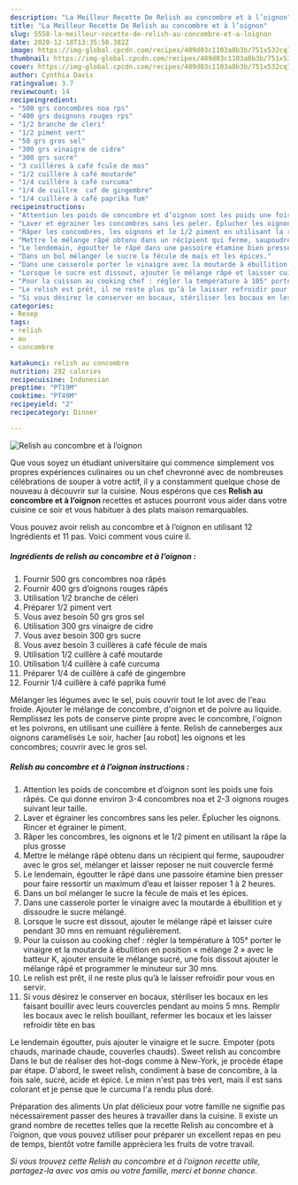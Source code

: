 ```yaml
---
description: "La Meilleur Recette De Relish au concombre et à l’oignon"
title: "La Meilleur Recette De Relish au concombre et à l’oignon"
slug: 5558-la-meilleur-recette-de-relish-au-concombre-et-a-loignon
date: 2020-12-18T13:35:50.382Z
image: https://img-global.cpcdn.com/recipes/409d03c1103a8b3b/751x532cq70/relish-au-concombre-et-a-loignon-photo-principale-de-la-recette.jpg
thumbnail: https://img-global.cpcdn.com/recipes/409d03c1103a8b3b/751x532cq70/relish-au-concombre-et-a-loignon-photo-principale-de-la-recette.jpg
cover: https://img-global.cpcdn.com/recipes/409d03c1103a8b3b/751x532cq70/relish-au-concombre-et-a-loignon-photo-principale-de-la-recette.jpg
author: Cynthia Davis
ratingvalue: 3.7
reviewcount: 14
recipeingredient:
- "500 grs concombres noa rps"
- "400 grs doignons rouges rps"
- "1/2 branche de cleri"
- "1/2 piment vert"
- "50 grs gros sel"
- "300 grs vinaigre de cidre"
- "300 grs sucre"
- "3 cuillères à café fcule de mas"
- "1/2 cuillère à café moutarde"
- "1/4 cuillère à café curcuma"
- "1/4 de cuillre  caf de gingembre"
- "1/4 cuillère à café paprika fum"
recipeinstructions:
- "Attention les poids de concombre et d’oignon sont les poids une fois râpés. Ce qui donne environ 3-4 concombres noa et 2-3 oignons rouges suivant leur taille."
- "Laver et égrainer les concombres sans les peler. Éplucher les oignons. Rincer et égrainer le piment."
- "Râper les concombres, les oignons et le 1/2 piment en utilisant la râpe la plus grosse"
- "Mettre le mélange râpé obtenu dans un récipient qui ferme, saupoudrer avec le gros sel, mélanger et laisser reposer ne nuit couvercle fermé"
- "Le lendemain, égoutter le râpé dans une passoire étamine bien presser pour faire ressortir un maximum d’eau et laisser reposer 1 à 2 heures."
- "Dans un bol mélanger le sucre la fécule de maïs et les épices."
- "Dans une casserole porter le vinaigre avec la moutarde à ébullition et y dissoudre le sucre mélangé."
- "Lorsque le sucre est dissout, ajouter le mélange râpé et laisser cuire pendant 30 mns en remuant régulièrement."
- "Pour la cuisson au cooking chef : régler la température à 105° porter le vinaigre et la moutarde à ébullition en position « mélange 2 » avec le batteur K, ajouter ensuite le mélange sucré, une fois dissout ajouter le mélange râpé et programmer le minuteur sur 30 mns."
- "Le relish est prêt, il ne reste plus qu’à le laisser refroidir pour vous en servir."
- "Si vous désirez le conserver en bocaux, stériliser les bocaux en les faisant bouillir avec leurs couvercles pendant au moins 5 mns. Remplir les bocaux avec le relish bouillant, refermer les bocaux et les laisser refroidir tête en bas"
categories:
- Resep
tags:
- relish
- au
- concombre

katakunci: relish au concombre 
nutrition: 292 calories
recipecuisine: Indonesian
preptime: "PT19M"
cooktime: "PT49M"
recipeyield: "2"
recipecategory: Dinner

---
```



![Relish au concombre et à l’oignon](https://img-global.cpcdn.com/recipes/409d03c1103a8b3b/751x532cq70/relish-au-concombre-et-a-loignon-photo-principale-de-la-recette.jpg)

Que vous soyez un étudiant universitaire qui commence simplement vos propres expériences culinaires ou un chef chevronné avec de nombreuses célébrations de souper à votre actif, il y a constamment quelque chose de nouveau à découvrir sur la cuisine. Nous espérons que ces <strong> Relish au concombre et à l’oignon </strong> recettes et astuces pourront vous aider dans votre cuisine ce soir et vous habituer à des plats maison remarquables.

<!--inarticleads1-->

Vous pouvez avoir relish au concombre et à l’oignon en utilisant 12 Ingrédients et 11 pas. Voici comment vous cuire il.

##### Ingrédients de relish au concombre et à l’oignon :

1. Fournir 500 grs concombres noa râpés
1. Fournir 400 grs d’oignons rouges râpés
1. Utilisation 1/2 branche de céleri
1. Préparer 1/2 piment vert
1. Vous avez besoin 50 grs gros sel
1. Utilisation 300 grs vinaigre de cidre
1. Vous avez besoin 300 grs sucre
1. Vous avez besoin 3 cuillères à café fécule de maïs
1. Utilisation 1/2 cuillère à café moutarde
1. Utilisation 1/4 cuillère à café curcuma
1. Préparer 1/4 de cuillère à café de gingembre
1. Fournir 1/4 cuillère à café paprika fumé


Mélanger les légumes avec le sel, puis couvrir tout le lot avec de l&#39;eau froide. Ajouter le mélange de concombre, d&#39;oignon et de poivre au liquide. Remplissez les pots de conserve pinte propre avec le concombre, l&#39;oignon et les poivrons, en utilisant une cuillère à fente. Relish de canneberges aux oignons caramélisés Le soir, hacher [au robot] les oignons et les concombres; couvrir avec le gros sel. 

<!--inarticleads2-->

##### Relish au concombre et à l’oignon instructions :

1. Attention les poids de concombre et d’oignon sont les poids une fois râpés. Ce qui donne environ 3-4 concombres noa et 2-3 oignons rouges suivant leur taille.
1. Laver et égrainer les concombres sans les peler. Éplucher les oignons. Rincer et égrainer le piment.
1. Râper les concombres, les oignons et le 1/2 piment en utilisant la râpe la plus grosse
1. Mettre le mélange râpé obtenu dans un récipient qui ferme, saupoudrer avec le gros sel, mélanger et laisser reposer ne nuit couvercle fermé
1. Le lendemain, égoutter le râpé dans une passoire étamine bien presser pour faire ressortir un maximum d’eau et laisser reposer 1 à 2 heures.
1. Dans un bol mélanger le sucre la fécule de maïs et les épices.
1. Dans une casserole porter le vinaigre avec la moutarde à ébullition et y dissoudre le sucre mélangé.
1. Lorsque le sucre est dissout, ajouter le mélange râpé et laisser cuire pendant 30 mns en remuant régulièrement.
1. Pour la cuisson au cooking chef : régler la température à 105° porter le vinaigre et la moutarde à ébullition en position « mélange 2 » avec le batteur K, ajouter ensuite le mélange sucré, une fois dissout ajouter le mélange râpé et programmer le minuteur sur 30 mns.
1. Le relish est prêt, il ne reste plus qu’à le laisser refroidir pour vous en servir.
1. Si vous désirez le conserver en bocaux, stériliser les bocaux en les faisant bouillir avec leurs couvercles pendant au moins 5 mns. Remplir les bocaux avec le relish bouillant, refermer les bocaux et les laisser refroidir tête en bas


Le lendemain égoutter, puis ajouter le vinaigre et le sucre. Empoter (pots chauds, marinade chaude, couverles chauds). Sweet relish au concombre Dans le but de réaliser des hot-dogs comme à New-York, je procède étape par étape. D&#39;abord, le sweet relish, condiment à base de concombre, à la fois salé, sucré, acide et épicé. Le mien n&#39;est pas très vert, mais il est sans colorant et je pense que le curcuma l&#39;a rendu plus doré. 

<!--inarticleads1-->

<p>
Préparation des aliments Un plat délicieux pour votre famille ne signifie pas nécessairement passer des heures à travailler dans la cuisine. Il existe un grand nombre de recettes telles que la recette Relish au concombre et à l’oignon, que vous pouvez utiliser pour préparer un excellent repas en peu de temps, bientôt votre famille appréciera les fruits de votre travail.
</p>

<p>
<i>Si vous trouvez cette Relish au concombre et à l’oignon recette utile, partagez-la avec vos amis ou votre famille, merci et bonne chance.</i>
</p>
